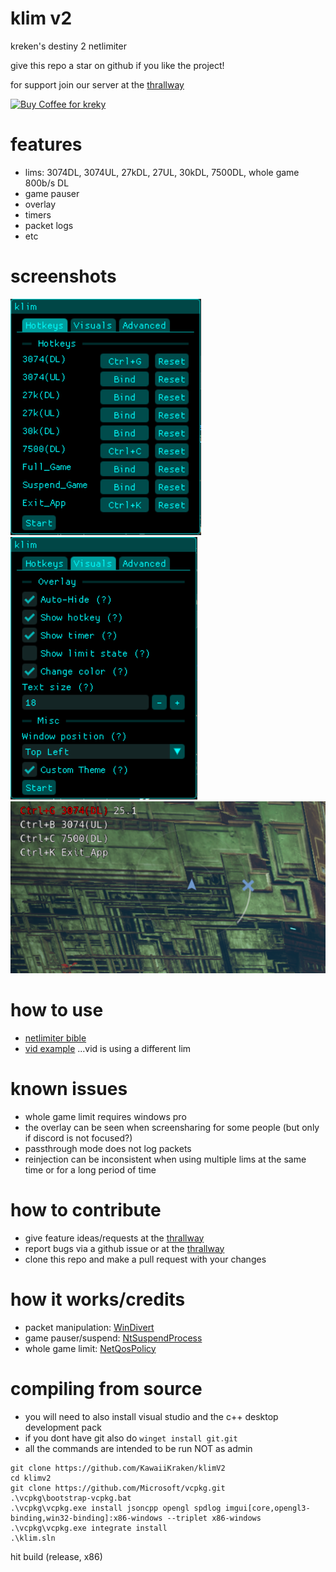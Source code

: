 # klim v2
kreken's destiny 2 netlimiter 

give this repo a star on github if you like the project!

for support join our server at the [thrallway](https://thrallway.com)

<a href='https://ko-fi.com/kreky' target='_blank'><img height='46' width="200" src='https://cdn.ko-fi.com/cdn/kofi4.png' alt='Buy Coffee for kreky' />
</a>

# features
- lims: 3074DL, 3074UL, 27kDL, 27UL, 30kDL, 7500DL, whole game 800b/s DL
- game pauser
- overlay 
- timers 
- packet logs
- etc 

# screenshots
![image failed to load..](https://github.com/KawaiiKraken/klimV2/blob/master/resources/hotkey_tab_v3.png "hotkey tab")
![image failed to load..](https://github.com/KawaiiKraken/klimV2/blob/master/resources/visuals_tab_v3.png "visual tab")
![image failed to load..](https://github.com/KawaiiKraken/klimV2/blob/master/resources/overlay.png "overlay")
 
# how to use
- [netlimiter bible](https://docs.google.com/document/d/1CuFbJ4KlbSMqf22lVap2yiSMHxLWRJpiMO1eIIpgtJQ)
- [vid example](https://www.youtube.com/watch?v=zTgaYyAxNZ4&pp=ygUPYXotMSBuZXRsaW1pdGVy) ...vid is using a different lim

# known issues
- whole game limit requires windows pro
- the overlay can be seen when screensharing for some people (but only if discord is not focused?)
- passthrough mode does not log packets
- reinjection can be inconsistent when using multiple lims at the same time or for a long period of time

# how to contribute
- give feature ideas/requests at the [thrallway](https://thrallway.com)
- report bugs via a github issue or at the [thrallway](https://thrallway.com)
- clone this repo and make a pull request with your changes

# how it works/credits 
- packet manipulation: [WinDivert](https://github.com/basil00/Divert)
- game pauser/suspend: [NtSuspendProcess](https://github.com/diversenok/Suspending-Techniques#suspend-via-ntsuspendprocess)
- whole game limit: [NetQosPolicy](https://learn.microsoft.com/en-us/powershell/module/netqos/)

# compiling from source
- you will need to also install visual studio and the c++ desktop development pack
- if you dont have git also do `winget install git.git`
- all the commands are intended to be run NOT as admin
```
git clone https://github.com/KawaiiKraken/klimV2
cd klimv2
git clone https://github.com/Microsoft/vcpkg.git
.\vcpkg\bootstrap-vcpkg.bat
.\vcpkg\vcpkg.exe install jsoncpp opengl spdlog imgui[core,opengl3-binding,win32-binding]:x86-windows --triplet x86-windows
.\vcpkg\vcpkg.exe integrate install
.\klim.sln
```
hit build (release, x86)

